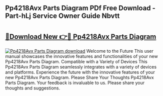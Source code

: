## Pp4218Avx Parts Diagram PDf Free Download - Part-hLj Service Owner Guide Nbvtt

# <h2><a href="http://dfk97o.blite.top/?on=Pp4218Avx+Parts+Diagram">🔗Download New 👉🔴 Pp4218Avx Parts Diagram</a></h2>

[![Pp4218Avx Parts Diagram download](https://i.imgur.com/lujVjoI.png)](http://dfk97o.blite.top/?on=Pp4218Avx+Parts+Diagram)
Welcome to the Future This user manual showcases the innovative features and functionalities of your new Pp4218Avx Parts Diagram. Compatible with a Variety of Devices This Pp4218Avx Parts Diagram seamlessly integrates with a variety of devices and platforms. Experience the future with the innovative features of your new Pp4218Avx Parts Diagram. Please Share Your Thoughts Pp4218Avx Parts Diagram. Your feedback is invaluable to us. Please share your thoughts and suggestions.
